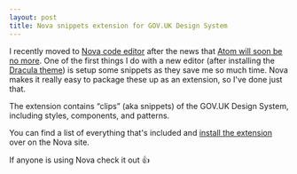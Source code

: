 ```yaml
---
layout: post
title: Nova snippets extension for GOV.UK Design System
---
```


I recently moved to [Nova code editor](https://nova.app/) after the news that [Atom will soon be no more](https://github.blog/2022-06-08-sunsetting-atom/). One of the first things I do with a new editor (after installing the [Dracula theme](https://draculatheme.com/)) is setup some snippets as they save me so much time. Nova makes it really easy to package these up as an extension, so I've done just that.

The extension contains “clips” (aka snippets) of the GOV.UK Design System, including styles, components, and patterns.

You can find a list of everything that's included and [install the extension](https://extensions.panic.com/extensions/ca/ca.GOVUKDesignSystemSnippets/) over on the Nova site.

If anyone is using Nova check it out 👍
